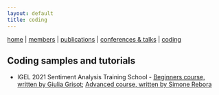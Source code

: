 ```yaml
---
layout: default
title: coding
---
```


[home](index.md) | [members](members.md) | [publications](publications.md) | [conferences & talks](conf_talks.md) | [coding](sa_coding.md)

## Coding samples and tutorials

  - IGEL 2021 Sentiment Analysis Training School - [Beginners course, written by Giulia Grisot](https://github.com/mountain-sentiment/mountain-sentiment.github.io/tree/master/code_and_scripts/IGEL_2021_Sentiment_Analysis_TS_Beginners_Grisot_G); [Advanced course, written by Simone Rebora](https://github.com/SimoneRebora/IGEL2021_TrainingSchool)

